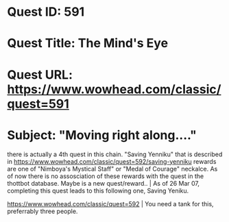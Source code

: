 # Quest ID: 591
# Quest Title: The Mind's Eye
# Quest URL: https://www.wowhead.com/classic/quest=591
# Subject: "Moving right along...."
there is actually a 4th quest in this chain. "Saving Yenniku" that is described in https://www.wowhead.com/classic/quest=592/saving-yenniku rewards are one of "Nimboya's Mystical Staff" or "Medal of Courage" neckalce. As of now there is no assosciation of these rewards with the quest in the thottbot database. Maybe is a new quest/reward.. | As of 26 Mar 07, completing this quest leads to this following one, Saving Yeniku.

https://www.wowhead.com/classic/quest=592 | You need a tank for this, preferrably three people.